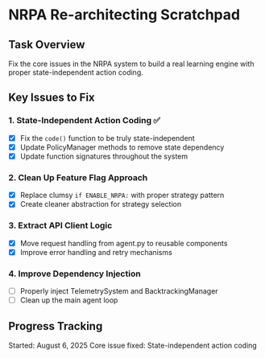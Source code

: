 # NRPA Re-architecting Scratchpad

## Task Overview
Fix the core issues in the NRPA system to build a real learning engine with proper state-independent action coding.

## Key Issues to Fix

### 1. State-Independent Action Coding ✅
- [x] Fix the `code()` function to be truly state-independent
- [x] Update PolicyManager methods to remove state dependency
- [x] Update function signatures throughout the system

### 2. Clean Up Feature Flag Approach
- [x] Replace clumsy `if ENABLE_NRPA:` with proper strategy pattern
- [x] Create cleaner abstraction for strategy selection

### 3. Extract API Client Logic
- [x] Move request handling from agent.py to reusable components
- [x] Improve error handling and retry mechanisms

### 4. Improve Dependency Injection
- [ ] Properly inject TelemetrySystem and BacktrackingManager
- [ ] Clean up the main agent loop

## Progress Tracking
Started: August 6, 2025
Core issue fixed: State-independent action coding